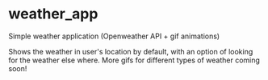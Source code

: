 # weather_app
Simple weather application (Openweather API + gif animations)

Shows the weather in user's location by default, with an option of looking for the weather else where. 
More gifs for different types of weather coming soon!
